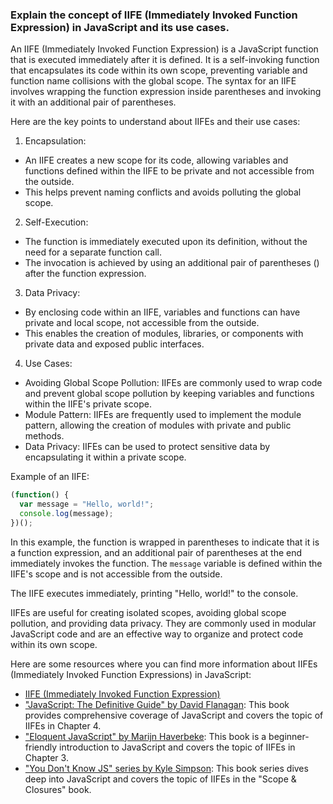 ### Explain the concept of IIFE (Immediately Invoked Function Expression) in JavaScript and its use cases.

An IIFE (Immediately Invoked Function Expression) is a JavaScript function that is executed immediately after it is defined. It is a self-invoking function that encapsulates its code within its own scope, preventing variable and function name collisions with the global scope. The syntax for an IIFE involves wrapping the function expression inside parentheses and invoking it with an additional pair of parentheses.

Here are the key points to understand about IIFEs and their use cases:

1. Encapsulation:
  - An IIFE creates a new scope for its code, allowing variables and functions defined within the IIFE to be private and not accessible from the outside.
  - This helps prevent naming conflicts and avoids polluting the global scope.

2. Self-Execution:
  - The function is immediately executed upon its definition, without the need for a separate function call.
  - The invocation is achieved by using an additional pair of parentheses () after the function expression.

3. Data Privacy:
  - By enclosing code within an IIFE, variables and functions can have private and local scope, not accessible from the outside.
  - This enables the creation of modules, libraries, or components with private data and exposed public interfaces.

4. Use Cases:
  - Avoiding Global Scope Pollution: IIFEs are commonly used to wrap code and prevent global scope pollution by keeping variables and functions within the IIFE's private scope.
  - Module Pattern: IIFEs are frequently used to implement the module pattern, allowing the creation of modules with private and public methods.
  - Data Privacy: IIFEs can be used to protect sensitive data by encapsulating it within a private scope.

Example of an IIFE:

```javascript
(function() {
  var message = "Hello, world!";
  console.log(message);
})();
```

In this example, the function is wrapped in parentheses to indicate that it is a function expression, and an additional pair of parentheses at the end immediately invokes the function. The `message` variable is defined within the IIFE's scope and is not accessible from the outside.

The IIFE executes immediately, printing "Hello, world!" to the console.

IIFEs are useful for creating isolated scopes, avoiding global scope pollution, and providing data privacy. They are commonly used in modular JavaScript code and are an effective way to organize and protect code within its own scope.

Here are some resources where you can find more information about IIFEs (Immediately Invoked Function Expressions) in JavaScript:

- [IIFE (Immediately Invoked Function Expression)](https://developer.mozilla.org/en-US/docs/Glossary/IIFE)
- ["JavaScript: The Definitive Guide" by David Flanagan](https://www.oreilly.com/library/view/javascript-the-definitive/9781449393854/): This book provides comprehensive coverage of JavaScript and covers the topic of IIFEs in Chapter 4.
- ["Eloquent JavaScript" by Marijn Haverbeke](https://eloquentjavascript.net/): This book is a beginner-friendly introduction to JavaScript and covers the topic of IIFEs in Chapter 3.
- ["You Don't Know JS" series by Kyle Simpson](https://github.com/getify/You-Dont-Know-JS/tree/2nd-ed/scope-closures): This book series dives deep into JavaScript and covers the topic of IIFEs in the "Scope & Closures" book.
